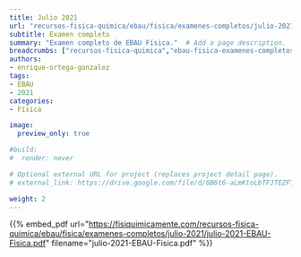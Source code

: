 ```yaml
---
title: Julio 2021
url: "recursos-fisica-quimica/ebau/fisica/examenes-completos/julio-2021"
subtitle: Examen completo
summary: "Examen completo de EBAU Física."  # Add a page description.
breadcrumbs: ["recursos-fisica-quimica","ebau-fisica-examenes-completos"]
authors:
- enrique-ortega-gonzalez
tags:
- EBAU
- 2021
categories:
- Física

image:
  preview_only: true

#build:
#  render: never

# Optional external URL for project (replaces project detail page).
# external_link: https://drive.google.com/file/d/0B6t6-aLmKtoLbTFJTEZFT0FLaGM/view

weight: 2
---
```


{{% embed_pdf url="https://fisiquimicamente.com/recursos-fisica-quimica/ebau/fisica/examenes-completos/julio-2021/julio-2021-EBAU-Fisica.pdf" filename="julio-2021-EBAU-Fisica.pdf" %}}